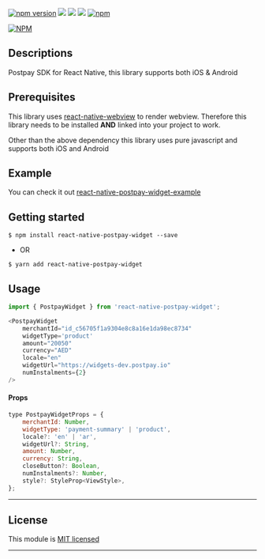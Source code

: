 
[![npm version](https://badge.fury.io/js/react-native-postpay-widget.svg)](https://badge.fury.io/js/react-native-postpay-widget) ![](https://img.shields.io/github/issues/postpayio/react-native-postpay-widget.svg) ![](https://img.shields.io/github/stars/postpayio/react-native-postpay-widget.svg) ![](https://img.shields.io/github/license/postpayio/react-native-postpay-widget.svg) [![npm](https://img.shields.io/npm/dm/react-native-postpay-widget.svg)](https://npmjs.com/package/react-native-postpay-widget)

[![NPM](https://nodei.co/npm/react-native-postpay-widget.png?downloads=true&stars=true)](https://nodei.co/npm/react-native-postpay-widget/)

## Descriptions

Postpay SDK for React Native, this library supports both iOS & Android

## Prerequisites

This library uses [react-native-webview](https://github.com/react-native-webview/react-native-webview)
to render webview. Therefore this library needs to be installed **AND** linked into your project to work.

Other than the above dependency this library uses pure javascript and supports both iOS and Android

## Example

You can check it out [react-native-postpay-widget-example](https://github.com/postpayio/react-native-postpay-widget-example)

## Getting started

`$ npm install react-native-postpay-widget --save`

- OR

`$ yarn add react-native-postpay-widget`

## Usage
```javascript
import { PostpayWidget } from 'react-native-postpay-widget';

<PostpayWidget
    merchantId="id_c56705f1a9304e8c8a16e1da98ec8734"
    widgetType='product'
    amount="20050"
    currency="AED"
    locale="en"
    widgetUrl="https://widgets-dev.postpay.io"
    numInstalments={2}
/>
```

#### Props

```javascript
type PostpayWidgetProps = {
    merchantId: Number,
    widgetType: 'payment-summary' | 'product',
    locale?: 'en' | 'ar',
    widgetUrl?: String,
    amount: Number,
    currency: String,
    closeButton?: Boolean,
    numInstalments?: Number,
    style?: StyleProp<ViewStyle>,
};
```
---

## License

This module is [MIT licensed](./LICENSE)

---